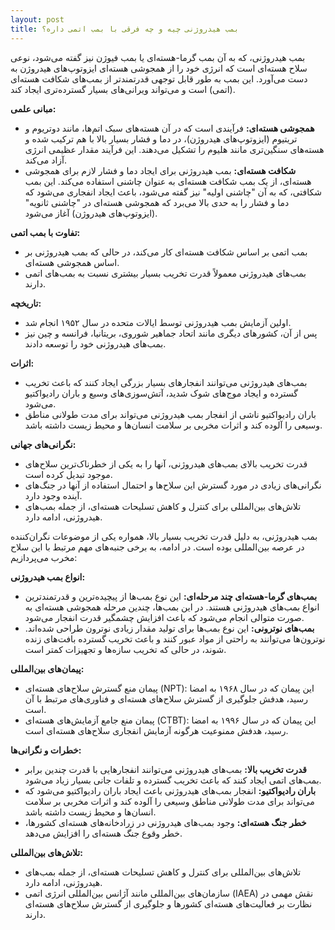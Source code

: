 ```yaml
---
layout: post
title: بمب هیدروژنی چیه و چه فرقی با بمب اتمی داره؟
---
```


بمب هیدروژنی، که به آن بمب گرما-هسته‌ای یا بمب فیوژن نیز گفته می‌شود، نوعی سلاح هسته‌ای است که انرژی خود را از همجوشی هسته‌ای ایزوتوپ‌های هیدروژن به دست می‌آورد. این بمب به طور قابل توجهی قدرتمندتر از بمب‌های شکافت هسته‌ای (اتمی) است و می‌تواند ویرانی‌های بسیار گسترده‌تری ایجاد کند.

**مبانی علمی:**

* **همجوشی هسته‌ای:** فرآیندی است که در آن هسته‌های سبک اتم‌ها، مانند دوتریوم و تریتیوم (ایزوتوپ‌های هیدروژن)، در دما و فشار بسیار بالا با هم ترکیب شده و هسته‌های سنگین‌تری مانند هلیوم را تشکیل می‌دهند. این فرآیند مقدار عظیمی انرژی آزاد می‌کند.
* **شکافت هسته‌ای:** بمب هیدروژنی برای ایجاد دما و فشار لازم برای همجوشی هسته‌ای، از یک بمب شکافت هسته‌ای به عنوان چاشنی استفاده می‌کند. این بمب شکافتی، که به آن "چاشنی اولیه" نیز گفته می‌شود، باعث ایجاد انفجاری می‌شود که دما و فشار را به حدی بالا می‌برد که همجوشی هسته‌ای در "چاشنی ثانویه" (ایزوتوپ‌های هیدروژن) آغاز می‌شود.

**تفاوت با بمب اتمی:**

* بمب اتمی بر اساس شکافت هسته‌ای کار می‌کند، در حالی که بمب هیدروژنی بر اساس همجوشی هسته‌ای.
* بمب‌های هیدروژنی معمولاً قدرت تخریب بسیار بیشتری نسبت به بمب‌های اتمی دارند.

**تاریخچه:**

* اولین آزمایش بمب هیدروژنی توسط ایالات متحده در سال ۱۹۵۲ انجام شد.
* پس از آن، کشورهای دیگری مانند اتحاد جماهیر شوروی، بریتانیا، فرانسه و چین نیز بمب‌های هیدروژنی خود را توسعه دادند.

**اثرات:**

* بمب‌های هیدروژنی می‌توانند انفجارهای بسیار بزرگی ایجاد کنند که باعث تخریب گسترده و ایجاد موج‌های شوک شدید، آتش‌سوزی‌های وسیع و باران رادیواکتیو می‌شود.
* باران رادیواکتیو ناشی از انفجار بمب هیدروژنی می‌تواند برای مدت طولانی مناطق وسیعی را آلوده کند و اثرات مخربی بر سلامت انسان‌ها و محیط زیست داشته باشد.

**نگرانی‌های جهانی:**

* قدرت تخریب بالای بمب‌های هیدروژنی، آنها را به یکی از خطرناک‌ترین سلاح‌های موجود تبدیل کرده است.
* نگرانی‌های زیادی در مورد گسترش این سلاح‌ها و احتمال استفاده از آنها در جنگ‌های آینده وجود دارد.
* تلاش‌های بین‌المللی برای کنترل و کاهش تسلیحات هسته‌ای، از جمله بمب‌های هیدروژنی، ادامه دارد.


بمب هیدروژنی، به دلیل قدرت تخریب بسیار بالا، همواره یکی از موضوعات نگران‌کننده در عرصه بین‌المللی بوده است. در ادامه، به برخی جنبه‌های مهم مرتبط با این سلاح مخرب می‌پردازیم:

**انواع بمب هیدروژنی:**

* **بمب‌های گرما-هسته‌ای چند مرحله‌ای:** این نوع بمب‌ها از پیچیده‌ترین و قدرتمندترین انواع بمب‌های هیدروژنی هستند. در این بمب‌ها، چندین مرحله همجوشی هسته‌ای به صورت متوالی انجام می‌شود که باعث افزایش چشمگیر قدرت انفجار می‌شود.
* **بمب‌های نوترونی:** این نوع بمب‌ها برای تولید مقدار زیادی نوترون طراحی شده‌اند. نوترون‌ها می‌توانند به راحتی از مواد عبور کنند و باعث تخریب گسترده بافت‌های زنده شوند، در حالی که تخریب سازه‌ها و تجهیزات کمتر است.

**پیمان‌های بین‌المللی:**

* پیمان منع گسترش سلاح‌های هسته‌ای (NPT): این پیمان که در سال ۱۹۶۸ به امضا رسید، هدفش جلوگیری از گسترش سلاح‌های هسته‌ای و فناوری‌های مرتبط با آن است.
* پیمان منع جامع آزمایش‌های هسته‌ای (CTBT): این پیمان که در سال ۱۹۹۶ به امضا رسید، هدفش ممنوعیت هرگونه آزمایش انفجاری سلاح‌های هسته‌ای است.

**خطرات و نگرانی‌ها:**

* **قدرت تخریب بالا:** بمب‌های هیدروژنی می‌توانند انفجارهایی با قدرت چندین برابر بمب‌های اتمی ایجاد کنند که باعث تخریب گسترده و تلفات جانی بسیار زیاد می‌شود.
* **باران رادیواکتیو:** انفجار بمب‌های هیدروژنی باعث ایجاد باران رادیواکتیو می‌شود که می‌تواند برای مدت طولانی مناطق وسیعی را آلوده کند و اثرات مخربی بر سلامت انسان‌ها و محیط زیست داشته باشد.
* **خطر جنگ هسته‌ای:** وجود بمب‌های هیدروژنی در زرادخانه‌های هسته‌ای کشورها، خطر وقوع جنگ هسته‌ای را افزایش می‌دهد.

**تلاش‌های بین‌المللی:**

* تلاش‌های بین‌المللی برای کنترل و کاهش تسلیحات هسته‌ای، از جمله بمب‌های هیدروژنی، ادامه دارد.
* سازمان‌های بین‌المللی مانند آژانس بین‌المللی انرژی اتمی (IAEA) نقش مهمی در نظارت بر فعالیت‌های هسته‌ای کشورها و جلوگیری از گسترش سلاح‌های هسته‌ای دارند.
